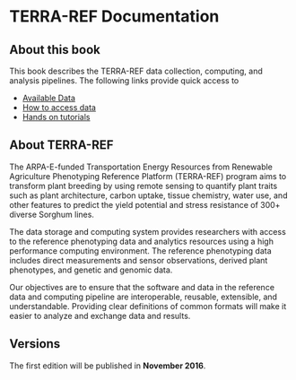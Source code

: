 # TERRA-REF Documentation

## About this book

This book describes the TERRA-REF data collection, computing, and analysis pipelines. The following links provide quick access to 

* [Available Data](/user/what-data-is-available.md)
* [How to access data](/user/how-to-access-data.md)
* [Hands on tutorials](/tutorials.md)

## About TERRA-REF

The ARPA-E-funded Transportation Energy Resources from Renewable Agriculture Phenotyping Reference Platform \(TERRA-REF\) program aims to transform plant breeding by using remote sensing to quantify plant traits such as plant architecture, carbon uptake, tissue chemistry, water use, and other features to predict the yield potential and stress resistance of 300+ diverse Sorghum lines.

The data storage and computing system provides researchers with access to the reference phenotyping data and analytics resources using a high performance computing environment. The reference phenotyping data includes direct measurements and sensor observations, derived plant phenotypes, and genetic and genomic data.

Our objectives are to ensure that the software and data in the reference data and computing pipeline are interoperable, reusable, extensible, and understandable. Providing clear definitions of common formats will make it easier to analyze and exchange data and results.

## Versions

The first edition will be published in **November 2016**.


